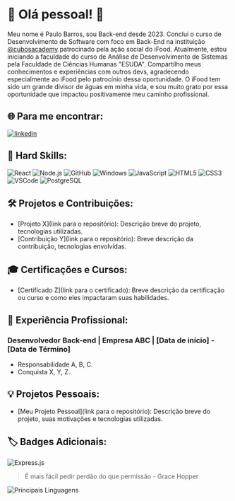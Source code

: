 # :rocket: Olá pessoal! 👋

Meu nome é Paulo Barros, sou Back-end desde 2023. Concluí o curso de Desenvolvimento de Software com foco em Back-End na instituição [@cubosacademy](https://cubos.academy/) patrocinado pela ação social do iFood. Atualmente, estou iniciando a faculdade do curso de Análise de Desenvolvimento de Sistemas pela Faculdade de Ciências Humanas "ESUDA". Compartilho meus conhecimentos e experiências com outros devs, agradecendo especialmente ao iFood pelo patrocínio dessa oportunidade. O iFood tem sido um grande divisor de águas em minha vida, e sou muito grato por essa oportunidade que impactou positivamente meu caminho profissional.

## :globe_with_meridians: Para me encontrar:
[![linkedin](https://img.shields.io/badge/LinkedIn-0077B5?style=for-the-badge&logo=linkedin&logoColor=white)](https://www.linkedin.com/in/paulo-barros-3bb732270/)

## :rotating_light: Hard Skills:

![React](https://img.shields.io/badge/React-20232A?style=for-the-badge&logo=react&logoColor=61DAFB)
![Node.js](https://img.shields.io/badge/Node.js-339933?style=for-the-badge&logo=nodedotjs&logoColor=white)
![GitHub](https://img.shields.io/badge/GitHub-100000?style=for-the-badge&logo=github&logoColor=white)
![Windows](https://img.shields.io/badge/Windows-0078D6?style=for-the-badge&logo=windows&logoColor=white)
![JavaScript](https://img.shields.io/badge/JavaScript-323330?style=for-the-badge&logo=javascript&logoColor=F7DF1E)
![HTML5](https://img.shields.io/badge/HTML5-E34F26?style=for-the-badge&logo=html5&logoColor=white)
![CSS3](https://img.shields.io/badge/CSS3-1572B6?style=for-the-badge&logo=css3&logoColor=white)
![VSCode](https://img.shields.io/badge/VSCode-0078D4?style=for-the-badge&logo=visual%20studio%20code&logoColor=white)
![PostgreSQL](https://img.shields.io/badge/PostgreSQL-316192?style=for-the-badge&logo=postgresql&logoColor=white)

## :hammer_and_wrench: Projetos e Contribuições:

- [Projeto X](link para o repositório): Descrição breve do projeto, tecnologias utilizadas.
- [Contribuição Y](link para o repositório): Breve descrição da contribuição, tecnologias envolvidas.

## :mortar_board: Certificações e Cursos:

- [Certificado Z](link para o certificado): Breve descrição da certificação ou curso e como eles impactaram suas habilidades.

## :briefcase: Experiência Profissional:

### Desenvolvedor Back-end | Empresa ABC | [Data de início] - [Data de Término]
- Responsabilidade A, B, C.
- Conquista X, Y, Z.

## :bulb: Projetos Pessoais:

- [Meu Projeto Pessoal](link para o repositório): Descrição breve do projeto, suas motivações e tecnologias utilizadas.

## :label: Badges Adicionais:

![Express.js](https://img.shields.io/badge/Express.js-000000?style=for-the-badge&logo=express&logoColor=white)

> É mais fácil pedir perdão do que permissão - Grace Hopper

![Principais Linguagens](https://github-readme-stats.vercel.app/api/top-langs/?username=PauloBarros3335&theme=tokyonight&hide_border=true)
